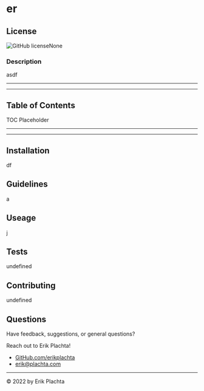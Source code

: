 # er

## License
![GitHub license](https://img.shields.io/github/license/erikplachta/er)None

### Description

asdf

---

---

## Table of Contents

TOC Placeholder

---

---

## Installation

df

## Guidelines
a
    

## Useage

j


## Tests

undefined

## Contributing

undefined

## Questions
    
Have feedback, suggestions, or general questions?

Reach out to Erik Plachta!
- [GitHub.com/erikplachta]("https://github.com/erikplachta")
- erik@plachta.com
      
---

 &copy; 2022 by Erik Plachta

